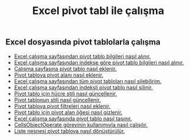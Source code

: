 ﻿---
title: Excel pivot tabl ile çalışma
second_title: Documen
linktitle: PivotTable
type: docs
url: /tr/pivottables/
aliases: [/working-with-pivot-tables/]
keywords: Working with pivot table on an Excel worksheet
description: Aspose.Cells Cloud REST API'lerinin Excel çalışma sayfasındaki pivot tabloyla nasıl çalıştırılacağı. SDK, çeşitli geliştirme dillerini destekler. Bunlar arasında Android, C#, Go, Java, NodeJS, Perl, PHP, Python, Ruby ve Swift bulunur.
weight: 100
kwords: Excel, Office Bulut, REST API, Elektronik Tablo, PDF, CSV, Json, Markdown, Pivot Tablolar
---
## Excel dosyasında pivot tablolarla çalışma

- [Excel çalışma sayfasından pivot tablo bilgileri nasıl alınır.](/cells/tr/pivot-tables/get-all/)
- [Excel çalışma sayfasından indekse göre pivot tablo bilgileri nasıl alınır.](/cells/tr/pivot-tables/get/)
- [Çalışma sayfasına pivot tablo nasıl eklenir.](/cells/tr/pivot-tables/add/)
- [Pivot tabloya pivot alanı nasıl eklenir.](/cells/tr/pivot-tables/add-pivot-field/)
- [Excel çalışma sayfasından tüm pivot tabloları nasıl silebilirim.](/cells/tr/pivot-tables/clear/)
- [Excel çalışma sayfasından indeksli pivot tablo nasıl silinir.](/cells/tr/pivot-tables/delete/)
- [Pivot tablo için hücre stili nasıl güncellenir.](/cells/tr/pivot-tables/format/)
- [Pivot tablonun stili nasıl güncellenir.](/cells/tr/pivot-tables/format-all/)
- [Pivot tabloya pivot filtreleri nasıl eklenir.](/cells/tr/pivot-tables/add-filters/)
- [Pivot tablo için pivot alan öğesi nasıl gizlenir.](/cells/tr/pivot-tables/hide-pivot-field-item/)
- [Excel çalışma sayfasında pivot tablo nasıl taşınır.](/cells/tr/pivot-tables/move/)
- [CellsObjectOperate görevinin kullanımıyla nasıl çalışılır.](/cells/tr/working-with-pivot-table-using-cellsobjectoperate-task/)
- [Liste nesnesi pivot tabloya nasıl dönüştürülür.](/cells/tr/pivot-tables/convert-table-to-pivottable/)
